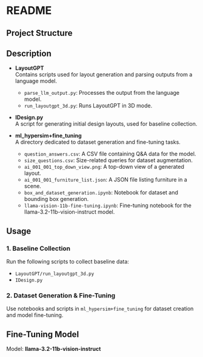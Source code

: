 # README

## Project Structure

## Description

- **LayoutGPT**  
  Contains scripts used for layout generation and parsing outputs from a language model.  
  - `parse_llm_output.py`: Processes the output from the language model.  
  - `run_layoutgpt_3d.py`: Runs LayoutGPT in 3D mode.  

- **IDesign.py**  
  A script for generating initial design layouts, used for baseline collection.

- **ml_hypersim+fine_tuning**  
  A directory dedicated to dataset generation and fine-tuning tasks.  
  - `question_answers.csv`: A CSV file containing Q&A data for the model.  
  - `size_questions.csv`: Size-related queries for dataset augmentation.  
  - `ai_001_001_top_down_view.png`: A top-down view of a generated layout.  
  - `ai_001_001_furniture_list.json`: A JSON file listing furniture in a scene.  
  - `box_and_dataset_generation.ipynb`: Notebook for dataset and bounding box generation.  
  - `llama-vision-11b-fine-tuning.ipynb`: Fine-tuning notebook for the llama-3.2-11b-vision-instruct model.  

## Usage

### 1. Baseline Collection  
Run the following scripts to collect baseline data:  
- `LayoutGPT/run_layoutgpt_3d.py`  
- `IDesign.py`  

### 2. Dataset Generation & Fine-Tuning  
Use notebooks and scripts in `ml_hypersim+fine_tuning` for dataset creation and model fine-tuning.  

## Fine-Tuning Model  
Model: **llama-3.2-11b-vision-instruct**